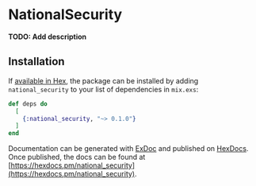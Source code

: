 # NationalSecurity

**TODO: Add description**

## Installation

If [available in Hex](https://hex.pm/docs/publish), the package can be installed
by adding `national_security` to your list of dependencies in `mix.exs`:

```elixir
def deps do
  [
    {:national_security, "~> 0.1.0"}
  ]
end
```

Documentation can be generated with [ExDoc](https://github.com/elixir-lang/ex_doc)
and published on [HexDocs](https://hexdocs.pm). Once published, the docs can
be found at [https://hexdocs.pm/national_security](https://hexdocs.pm/national_security).

